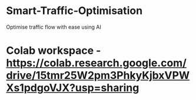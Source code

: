 # Smart-Traffic-Optimisation
Optimise traffic flow with ease using AI

# Colab workspace - https://colab.research.google.com/drive/15tmr25W2pm3PhkyKjbxVPWXs1pdgoVJX?usp=sharing
